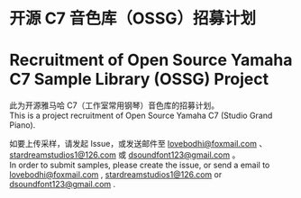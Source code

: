 # 开源 C7 音色库（OSSG）招募计划
# Recruitment of Open Source Yamaha C7 Sample Library (OSSG) Project

此为开源雅马哈 C7（工作室常用钢琴）音色库的招募计划。<br>
This is a project recruitment of Open Source Yamaha C7 (Studio Grand Piano).

如要上传采样，请发起 Issue，或发送邮件至 lovebodhi@foxmail.com 、stardreamstudios1@126.com 或 dsoundfont123@gmail.com 。<br>
In order to submit samples, please create the issue, or send a email to lovebodhi@foxmail.com , stardreamstudios1@126.com or dsoundfont123@gmail.com .
